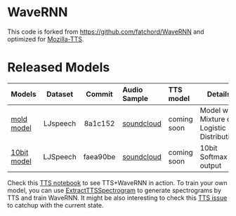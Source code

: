 # WaveRNN

This code is forked from https://github.com/fatchord/WaveRNN and optimized for [Mozilla-TTS](https://github.com/mozilla/TTS).

# Released Models
| Models        |Dataset | Commit            | Audio Sample  | TTS model | Details|
| ------------- |:------:|:-----------------:|:--------------|:--------|--------- |
| [mold model](https://drive.google.com/drive/folders/1wpPn3a0KQc6EYtKL0qOi4NqEmhML71Ve?usp=sharing) |LJspeech| 8a1c152 | [soundcloud](https://soundcloud.com/user-565970875/ljspeech-logistic-wavernn) | coming soon | Model with Mixture of Logistic Distribution |
| [10bit model](https://drive.google.com/drive/folders/1VnTJfg2zmvochFNyX7oyUv9TFq6JsnVp?usp=sharing) | LJSpeech | faea90be | [soundcloud](https://soundcloud.com/user-565970875/commonvoice-1) | coming soon | 10bit Softmax output |

Check this [TTS notebook](https://github.com/mozilla/TTS/blob/master/notebooks/Benchmark.ipynb) to see TTS+WaveRNN in action. 
To train your own model, you can use [ExtractTTSSpectrogram](https://github.com/erogol/WaveRNN/blob/master/notebooks/ExtractTTSpectrogram.ipynb) to generate spectrograms by TTS and train WaveRNN.
It might be also interesting to check this [TTS issue](https://github.com/mozilla/TTS/issues/26) to catchup with the current state.
